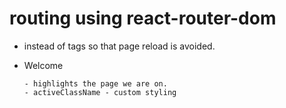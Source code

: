 # routing using react-router-dom

- <Link to='/page'></Link> instead of <a></a> tags so that page reload is avoided.

- <NavLink activeClassName={classes.active} to='/welcome'>Welcome</NavLink>

      -	highlights the page we are on.
      -	activeClassName - custom styling
